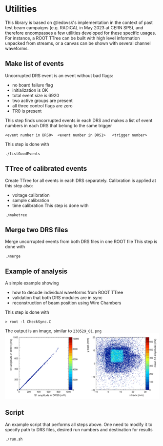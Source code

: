 # Utilities

This library is based on @ledovsk's implementation in the context of past test beam campaigns (e.g. RADiCAL in May 2023 at CERN SPS), and therefore encompasses a few utilities developed for these specific usages.
For instance, a ROOT TTree can be built with high level information unpacked from streams, or a canvas can be shown with several channel waveforms.

## Make list of events

Uncorrupted DRS event is an event without bad flags:
* no board failure flag
* initialization is OK
* total event size is 6920
* two active groups are present
* all three control flags are zero
* TR0 is present

This step finds uncorrupted events in each DRS and makes a list of event numbers in each DRS that belong to the same trigger
```
<event number in DRS0>  <event number in DRS1>   <trigger number>
```
This step is done with
```
./listGoodEvents
```

## TTree of calibrated events

Create TTree for all events in each DRS separately.
Calibration is applied at this step also:
* voltage calibration
* sample calibration
* time calibration
This step is done with
```
./maketree
```

## Merge two DRS files

Merge uncorrupted events from both DRS files in one ROOT file
This step is done with
```
./merge
```

## Example of analysis

A simple example showing
* how to decode individual waveforms from ROOT TTree
* validation that both DRS modules are in sync
* reconstruction of beam position using Wire Chambers

This step is done with
```
> root -l CheckSync.C
```
The output is an image, similar to ```230529_01.png```
![Example output of synchronisation test.](/test/230529_01.png)


## Script

An example script that performs all steps above. One need to modify it to specify path to DRS files, desired run numbers and destination for results

```
./run.sh
```
